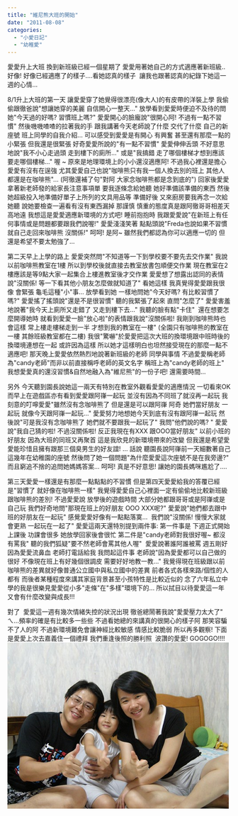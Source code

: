 ```yaml
---
title: "維尼熊大班的開始"
date: "2011-08-08"
categories: 
  - "小愛日記"
  - "幼稚愛"
---
```


愛愛升上大班 換到新班級已經一個星期了 愛愛用著她自己的方式適應著新班級..  好像! 好像已經適應了的樣子....看她認真的樣子  讓我也跟著認真的紀錄下她這一週的心情...

8/1升上大班的第一天 讓愛愛穿了她覺得很漂亮(像大人)的有皮帶的洋裝上學 我偷偷跟徹爸說"想讓她穿的美麗 自信開心一整天..." 放學看到愛愛時便迫不及待的問她"今天過的好嗎? 習慣班上嗎?" 愛愛開心的臉龐說"很開心阿! 不過有一點不習慣" 然後嘰嘰喳喳的拉著我的手 跟我講著今天老師說了什麼 交代了什麼 自己的新座號 班上同學的自我介紹... 可以感受到愛愛是有開心 有興奮 甚至還有那麼一點的小緊張 但我還是很緊張 好奇愛愛所說的"有一點不習慣" 愛愛伸伸舌頭 不好意思地說"我不小心走過頭 走到樓下的廁所..." 或是"我搞錯 走了哪個樓梯才想到應該要走哪個樓梯..." 喔 ~ 原來是地理環境上的小小還沒適應阿! 不過我心裡還是擔心愛愛有沒有在逞強 尤其愛愛自己也說"咖啡熊只有我一個人換去別的班上 其他人都還是在咖啡熊"... (阿徹還補了句"對阿 大家念咖啡熊都是念到底的") 回家後愛愛拿著新老師發的給家長注意事項單 要我逐條念給她聽 她好準備該準備的東西 然後她超級投入地準備好單子上所列的文具用品等 準備好後 又來廚房要我再念一次給她聽 說她要檢查一遍看有沒有東西漏掉 那謹慎 慎重的態度真是跟阿徹哥哥相差天高地遠 我想這是愛愛適應新環境的方式吧! 睡前抱抱時 我跟愛愛說"在新班上有任何事情或是問題都要跟我們說喔!" 愛愛淺淺笑著 點點頭說"Freda也說如果不習慣就自己走回來咖啡熊 沒關係!" 呵呵! 是阿~ 雖然我們都認為你可以適應一切的 但還是希望不要太勉強了...

第二天早上上學的路上 愛愛突然問"不知道等一下到學校要不要先去交作業" 我說以前咖啡熊教室在1樓 所以到學校後就直接去教室放書包順便交作業 現在教室在2樓應該是等9點大家一起集合上樓進教室後才交作業 愛愛想了想露出認同的表情說"沒關係! 等一下看其他小朋友怎麼做就知道了" 看她這樣 我真覺得愛愛跟我很像 會緊張 龜毛這種"小"事... 放學看到她 一樣地問她"今天好嗎? 有比較習慣了嗎?" 愛愛搖了搖頭說"還是不是很習慣" 聽的我緊張了起來 直問"怎麼了" 愛愛害羞地說著"我今天上廁所又走錯了 又走到樓下去..." 我聽的臉有點"卡住"  還在想要怎麼開導她時 就看到愛愛一臉"放心啦"的表情跟我說"沒關係啦! 我剛到咖啡熊時也會這樣 常上樓走樓梯走到一半 才想到我的教室在一樓" (全園只有咖啡熊的教室在一樓 其餘班級教室都在二樓) 我很"驚嚇"於愛愛把這次大班的換環境跟中班時後的換環境連想在一起 或許因為這樣 所以她才這樣明白也坦然接受現在的那麼一點不適應吧! 那天晚上愛愛依然熱烈地說著新班級的老師 同學與事情 不過愛愛稱老師為"candy老師"而非以前直接稱呼老師的英文名字 稱班上為"candy老師的班上" 我想愛愛真的還沒習慣&自然地融入為"維尼熊"的一份子吧! 還需要時間...

另外 今天聽到園長說她這一兩天有特別在教室外觀看愛愛的適應情況 一切看來OK 而早上在遊戲區亦有看到愛愛跟阿嵂一起玩 並沒有因為不同班了就沒再一起玩 我刻意的叮嚀愛愛"雖然沒有念咖啡熊了 但是還是可以跟阿嵂 阿奇 她們當好朋友 一起玩 就像今天跟阿嵂一起玩..." 愛愛努力地想她今天到底有沒有跟阿嵂一起玩 然後說"可是我沒有念咖啡熊了 她們就不要跟我一起玩了" 我問"他們說的嗎? " 愛愛說"我自己猜的啦! 不過沒關係啦! 反正我現在有XXX 跟OOO當好朋友" 以前小班的好朋友 因為大班的同班又再聚首 這是我欣見的新環境帶來的改變 但我還是希望愛愛能珍惜且擁有跟那三個臭男生的好友誼! ... 話說 聽園長說阿嵂前一天細數著自己這幾年在幼稚園的座號 然後問了她一個問題"為什麼愛愛這次座號不是在我旁邊?" 而且窮追不捨的追問她媽媽答案... 呵呵! 真是不好意思! 讓她的園長媽咪尷尬了....

第三天愛愛一樣還是有那麼一點點點的不習慣 但是第四天愛愛給我的答覆已經是"習慣了 就好像在咖啡熊一樣" 我覺得愛愛自己心裡面一定有偷偷地比較新班級跟咖啡熊的差別! 不過愛愛說 放學後的遊戲時間 大部分她都跟哥哥或是阿嵂或是自己玩 我們好奇地問"那現在班上的好朋友 OOO XXX呢?" 愛愛說"她們都去跟中班的好朋友在一起玩" 感覺愛愛好像有一點點落寞...  我們說"沒關係! 慢慢大家就會更熟 一起玩在一起了" 愛愛這兩天還特別提到兩件事: 第一件事是 下週正式開始上課後 功課會很多 她放學回家後會很忙 第二件是"candy老師對我很好喔~ 都沒有罵我" 聽的我們狐疑"要不然老師會罵其他人喔"  愛愛說著誰阿誰被罵 週五剛好因為愛愛流鼻血 老師打電話給我 我問起這件事 老師說"因為愛愛都可以自己做的很好 不像現在班上有好幾個很調皮 需要好好地教一教..." 我覺得現在班級跟以前咖啡熊的差異就好像普通公立國中與私立國中的差異 前者各式各樣來路/個性的人都有 而後者某種程度來講其家庭背景甚至小孩特性是比較近似的 念了六年私立中學的我是很樂見愛愛從小多"走條"在"多樣"環境下的... 所以拭目以待愛愛這一年又會有什麼改變與成長!!!

對了  愛愛這一週有幾次情緒失控的狀況出現 徹爸總鬧著我說"愛愛壓力太大了" ㄟ...頻率的確是有比較多一些些 不過看她總的來講真的很開心的樣子阿 那笑容騙不了人的阿 不過新環境難免會讓神經比較敏感 情感比較脆弱 所以再多觀察! 下面是愛愛上次去嘉義住一個禮拜 我們重逢後照的勝利照  波讚的愛愛! GOGOGO!!!! ![](images/6007823216_042966bca7.jpg)
